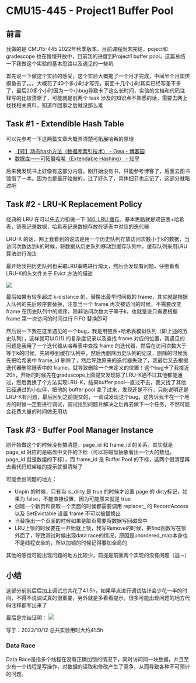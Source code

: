 # CMU15-445 - Project1 Buffer Pool

## 前言
我做的是 CMU15-445 2022年秋季版本，目前课程尚未完结，poject和 gradescope 也在慢慢开放中，目前我的进度到Project1 buffer pool，这篇总结一下我做这个实验的基本思路以及遇见的一些坑

首先说一下做这个实验的感受，这个实验大概拖了一个月才完成，中间半个月国庆摸鱼去了。。。大概花了40个多小时才写完，前面十几个小时其实已经写差不多了，最后20多个小时因为一个小bug导致卡了这么长时间，实验的文档和代码注释写的比较清晰了，可能就是前两个 task 涉及的知识点不熟悉的话，需要去网上找找相关资料，知道咋回事之后就没那么难

## Task #1 - Extendible Hash Table
可以先参考一下这两篇文章大概弄清楚可拓展哈希的原理
- [【转】动态hash方法（数据库索引技术） - Gwa - 博客园](https://www.cnblogs.com/kegeyang/archive/2012/04/05/2432608.html)
- [数据库——可拓展哈希（Extendable Hashing） - 知乎](https://zhuanlan.zhihu.com/p/375039823)

后来我发现书上好像有这部分内容，刚开始没有书，只能参考博客了，后面去图书馆借了一本。因为也是最开始做的，过了好久了，具体细节也忘记了，这部分就略过吧

## Task #2 - LRU-K Replacement Policy
经典的 LRU 在可以先去力扣做一下 [146. LRU 缓存](https://leetcode.cn/problems/lru-cache/)，基本思路就是双链表+哈希表，链表记录数据，哈希表记录数据存放在链表中对应的迭代器

LRU-K 的话，网上我看到的说法是用一个历史队列存放访问次数小于k的数据，当访问次数达到k的时候，将数据从历史队列移动到缓存队列中，缓存队列采用LRU算法进行淘汰

最开始我把历史队列也采取LRU策略进行淘汰，然后会发现有问题，仔细看看LRU-K的头文件关于 Evict 方法的描述

![](https://silas-py-oss.oss-cn-chengdu.aliyuncs.com/img/20221012103029.png)

最后如果有较多超过 k-distance 的，替换出最早时间戳的 frame，其实就是根据入队列的先后顺序要替换，注意当一个 frame 再次被访问的时候，不需要改变 frame 在历史队列中的顺序，除非访问次数大于等于k，也就是说只需要根据 frame 第一次访问的时间进行 FIFO 替换即可

然后说一下我在这里遇见的一个bug，我是用链表+哈希表模拟队列（即上述的历史队列），这样就可以O(1) 的复杂度记录以及查找 frame 对应的位置，我遇见的问题是我用了一个迭代器从哈希表中查找 frame 的迭代器，然后在访问次数大于等于k的时候，先转移到缓存队列中，然后再删除历史队列的记录，删除的时候我先把哈希表中 frame_id 删除了，然后导致原来的迭代器失效了，我最后又去根据迭代器删除链表中的 frame，就导致删除一个未定义的位置！这个bug卡了我接近20h，开始的时候先在gradescope上面提交发现除了LRU-K通不过其他都能通过，然后我换了个方法实现LRU-K，结果buffer pool一直过不去，我又找了其他已经通过的小伙伴，把他的 buffer pool 拿了过来，发现还是不行，只能说明还是LRU-K有问题，最后回到之前提交的，一调试发现这个bug，这告诉我卡在一个地方的时候一定要进行调试，调试找到问题并解决之后再去做下一个任务，不然可能会花费大量的时间做无用功

## Task #3 - Buffer Pool Manager Instance
刚开始做这个的时候没有搞清楚，page_id 和 frame_id 的关系，其实就是 page_id 对应的是磁盘中文件的下标（可以将磁盘抽象看出一个大的数组，page_id 就是数组的下标），而 frame_id 是 Buffer Pool 的下标，这两个很清楚再去看代码框架给的提示就很清晰了

可能会出问题的地方：
- Unpin 的时候，只有当 is_dirty 是 true 的时候才设置 page 的 dirty标记，如果为 false，不能直接设置，因为可能原来就是 true
- 创建一个新页和获取一个页面的时候都需要调用 replacer_ 的 RecordAccess 以及 SetEvictable 设置 frame 不可以被替换出
- 当替换出一个页面的时候如果是脏页需要将数据写回磁盘中
- LRU上锁的时候要在一开始就上锁，我写Remove的时候，把find函数写在锁外面了，导致测试时候出现data race的情况，原因是unordered_map本身也不是线程安全的，所以加锁的时候记得要加全局的

其他的感觉可能出现问题的地方比较少，前提是前面两个实现的没有问题（逃 ~）

## 小结
这部分前前后后加上调试总共花了41.5h，如果早点进行调试估计会少花一半的时间，不得不说调试真的很重要，另外就是多看看提示，很多可能出现问题的地方代码注释都写出来了

最后是完结证明：
![](https://silas-py-oss.oss-cn-chengdu.aliyuncs.com/img/20221014141734.png)

写于：2022/10/12 总共实验用时大约41.5h

### Data Race

Data Race是指多个线程在没有正确加锁的情况下，同时访问同一块数据，并且至少有一个线程是写操作，对数据的读取和修改产生了竞争，从而导致各种不可预计的问题。

